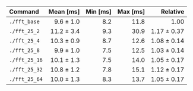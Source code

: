 | Command | Mean [ms] | Min [ms] | Max [ms] | Relative |
|:---|---:|---:|---:|---:|
| `./fft_base` | 9.6 ± 1.0 | 8.2 | 11.8 | 1.00 |
| `./fft_25_2` | 11.2 ± 3.4 | 9.3 | 30.9 | 1.17 ± 0.37 |
| `./fft_25_4` | 10.3 ± 0.9 | 8.7 | 12.6 | 1.08 ± 0.14 |
| `./fft_25_8` | 9.9 ± 1.0 | 7.5 | 12.5 | 1.03 ± 0.14 |
| `./fft_25_16` | 10.1 ± 1.3 | 7.5 | 14.0 | 1.05 ± 0.17 |
| `./fft_25_32` | 10.8 ± 1.2 | 7.8 | 15.1 | 1.12 ± 0.17 |
| `./fft_25_64` | 10.0 ± 1.3 | 8.3 | 13.7 | 1.05 ± 0.17 |
